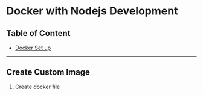 # Docker with Nodejs Development

## Table of Content 

- [Docker Set up]()

---

## Create Custom Image

1. Create docker file


```Dockerfile

```